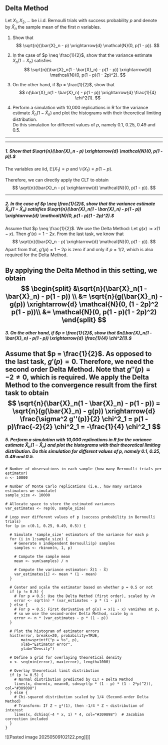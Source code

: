 ## Delta Method

Let $X_1, X_2, \ldots$ be i.i.d. Bernoulli trials with success probability $p$ and denote by $\bar{X}_n$ the sample mean of the first $n$ variables.
1. Show that
$$
\sqrt{n}(\bar{X}_n - p) \xrightarrow{d} \mathcal{N}(0, p(1 - p)).
$$
2. In the case of $p \neq \frac{1}{2}$, show that the variance estimate $\bar{X}_n(1 - \bar{X}_n)$ satisfies
$$
\sqrt{n}(\bar{X}_n(1 - \bar{X}_n) - p(1 - p)) \xrightarrow{d} \mathcal{N}(0, p(1 - p)(1 - 2p)^2).
$$
3. On the other hand, if $p = \frac{1}{2}$, show that
$$
n(\bar{X}_n(1 - \bar{X}_n) - p(1 - p)) \xrightarrow{d} \frac{1}{4} \chi^2(1).
$$

4. Perform a simulation with 10,000 replications in R for the variance estimate $\bar{X}_n(1 - \bar{X}_n)$ and plot the histograms with their theoretical limiting distribution.  
   Do this simulation for different values of $p$, namely $0.1$, $0.25$, $0.49$ and $0.5$.
---
---
##### 1. Show that $\sqrt{n}(\bar{X}_n - p) \xrightarrow{d} \mathcal{N}(0, p(1 - p)).$

The variables are iid, $\mathbb{E}(X_1) = p$ and $\mathbb{V}(X_1) = p(1 - p)$.

Therefore, we can directly apply the CLT to obtain 
$$
\sqrt{n}(\bar{X}_n - p) \xrightarrow{d} \mathcal{N}(0, p(1 - p)).
$$

---
##### 2. In the case of $p \neq \frac{1}{2}$, show that the variance estimate $\bar{X}_n(1 - \bar{X}_n)$ satisfies $\sqrt{n}(\bar{X}_n(1 - \bar{X}_n) - p(1 - p)) \xrightarrow{d} \mathcal{N}(0, p(1 - p)(1 - 2p)^2).$

Assume that $p \neq \frac{1}{2}$. We use the Delta Method: Let $g(x) := x(1 - x)$. Then $g'(x) = 1 - 2x$. From the last task, we know that 
$$
\sqrt{n}(\bar{X}_n - p) \xrightarrow{d} \mathcal{N}(0, p(1 - p)).
$$
Apart from that, $g'(p) = 1 - 2p$ is zero if and only if $p = 1/2$, which is also required for the Delta Method.

By applying the Delta Method in this setting, we obtain
$$
\begin{split}
&\sqrt{n}(\bar{X}_n(1 - \bar{X}_n) - p(1 - p)) \\
&= \sqrt{n}(g(\bar{X}_n) - g(p)) \xrightarrow{d} \mathcal{N}(0, (1 - 2p)^2 p(1 - p))\\
&= \mathcal{N}(0, p(1 - p)(1 - 2p)^2)
\end{split}
$$
---

##### 3. On the other hand, if $p = \frac{1}{2}$, show that $n(\bar{X}_n(1 - \bar{X}_n) - p(1 - p)) \xrightarrow{d} \frac{1}{4} \chi^2(1).$

Assume that $p = \frac{1}{2}$. As opposed to the last task, $g'(p) = 0$. Therefore, we need the second order Delta Method.
Note that $g''(p) = -2 \neq 0$, which is required.
We apply the Delta Method to the convergence result from the first task to obtain
$$
\sqrt{n}(\bar{X}_n(1 - \bar{X}_n) - p(1 - p)) = \sqrt{n}(g(\bar{X}_n) - g(p)) \xrightarrow{d} \frac{\sigma^2 g''(p)}{2} \chi^2_1 = p(1 - p)\frac{-2}{2} \chi^2_1 = -\frac{1}{4} \chi^2_1
$$
---
##### 5. Perform a simulation with 10,000 replications in R for the variance estimate $\bar{X}_n(1 - \bar{X}_n)$ and plot the histograms with their theoretical limiting distribution.  Do this simulation for different values of $p$, namely $0.1$, $0.25$, $0.49$ and $0.5$.

```
# Number of observations in each sample (how many Bernoulli trials per estimator)
n <- 10000

# Number of Monte Carlo replications (i.e., how many variance estimators we simulate)
sample_size <- 10000

# Allocate space to store the estimated variances
var_estimates <- rep(0, sample_size)

# Loop over different values of p (success probability in Bernoulli trials)
for (p in c(0.1, 0.25, 0.49, 0.5)) {

  # Simulate 'sample_size' estimators of the variance for each p
  for (i in 1:sample_size) {
    # Generate n independent Bernoulli(p) samples
    samples <- rbinom(n, 1, p)

    # Compute the sample mean
    mean <- sum(samples) / n

    # Compute the variance estimator: X̄(1 - X̄)
    var_estimates[i] <- mean * (1 - mean)
  }

  # Center and scale the estimator based on whether p = 0.5 or not
  if (p != 0.5) {
    # For p ≠ 0.5: Use the Delta Method (first order), scaled by √n
    error <- sqrt(n) * (var_estimates - p * (1 - p))
  } else {
    # For p = 0.5: First derivative of g(x) = x(1 - x) vanishes at p,
    # so we use the second-order Delta Method, scale by n
    error <- n * (var_estimates - p * (1 - p))
  }

  # Plot the histogram of estimator errors
  hist(error, breaks=20, probability=TRUE,
       main=sprintf("p = %s", p),
       xlab="Estimator error",
       ylab="Density")

  # Define a grid for overlaying theoretical density
  x <- seq(min(error), max(error), length=1000)

  # Overlay theoretical limit distribution
  if (p != 0.5) {
    # Normal distribution predicted by CLT + Delta Method
    lines(x, dnorm(x, mean=0, sd=sqrt(p * (1 - p) * (1 - 2*p)^2)), col="#309898")
  } else {
    # Chi-squared distribution scaled by 1/4 (Second-order Delta Method)
    # Transform: If Z ~ χ²(1), then -1/4 * Z ~ distribution of interest
    lines(x, dchisq(-4 * x, 1) * 4, col="#309898")  # Jacobian correction included
  }
}

```



![[Pasted image 20250509102122.png]]]]

